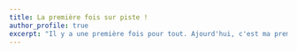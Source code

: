 ```yaml
---
title: La première fois sur piste !
author_profile: true
excerpt: "Il y a une première fois pour tout. Ajourd'hui, c'est ma première fois sur piste, il est temps d'enfiler pour la première fois la combar intégrale !"
---
```


